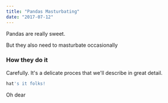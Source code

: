 ```yaml
---
title: "Pandas Masturbating"
date: "2017-07-12"
---
```


Pandas are really sweet.

But they also need to masturbate occasionally

### How they do it

Carefully. It's a delicate proces that we'll describe in great detail.

```sh
hat's it folks!
```

Oh dear
